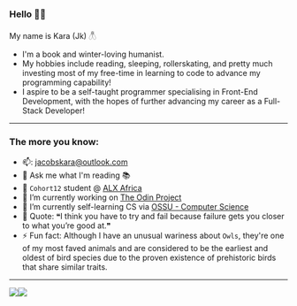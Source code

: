 ### Hello 👋🏽

My name is Kara (Jk) 𓆦

* I'm a book and winter-loving humanist.
* My hobbies include reading, sleeping, rollerskating, and pretty much investing most of my free-time in learning to code to advance my programming capability!
* I aspire to be a self-taught programmer specialising in Front-End Development, with the hopes of further advancing my career as a Full-Stack Developer!

<!--
**thecoderace/thecoderace** is a ✨ _special_ ✨ repository because its `README.md` (this file) appears on your GitHub profile.
-->
---

### The more you know:

- 📫: jacobskara@outlook.com
- 💬 Ask me what I'm reading 📚
- 🎒 `Cohort12` student @ [ALX Africa](https://www.alxafrica.com)
- 🔭 I’m currently working on [The Odin Project](https://www.theodinproject.com/)
- 🌱 I’m currently self-learning CS via [OSSU - Computer Science](https://github.com/ossu/computer-science)
- 👻 Quote: ❝I think you have to try and fail because failure gets you closer to what you’re good at.❞
- ⚡ Fun fact: Although I have an unusual wariness about `Owls`, they're one of my most faved animals and are considered to be the earliest and oldest of bird species due to the proven existence of prehistoric birds that share similar traits.
<!--- 👯 I’m looking to collaborate on ...
- 🤔 I’m looking for help with ...-->

---

[<img src="https://img.shields.io/badge/github-%2312100E.svg?&style=for-the-badge&logo=github&logoColor=white&color=black" />](https://github.com/thecoderace)[<img src="https://img.shields.io/badge/linkedin-%230077B5.svg?&style=for-the-badge&logo=linkedin&logoColor=white" />](https://www.linkedin.com/in/jacobskara/)
